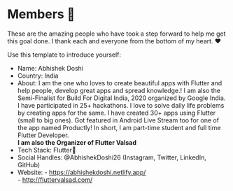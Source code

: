 # Members 🙌
These are the amazing people who have took a step forward to help me get this goal done. I thank each and everyone from the bottom of my heart. ❤

Use this template to introduce yourself:  

- Name:  Abhishek Doshi
- Country:  India
- About:  I am the one who loves to create beautiful apps with Flutter and help people, develop great apps and spread knowledge.! I am also the Semi-Finalist for Build For Digital India, 2020 organized by Google India. I have participated in 25+ hackathons. I love to solve daily life problems by creating apps for the same.  I have created 30+ apps using Flutter (small to big ones). Got featured in Android Live Stream too for one of the app named Productly! In short, I am part-time student and full time Flutter Developer. <br><b>I am also the Organizer of Flutter Valsad</b>
- Tech Stack:  Flutter💙
- Social Handles:  @AbhishekDoshi26 (Instagram, Twitter, LinkedIn, GitHub)
- Website:  - https://abhishekdoshi.netlify.app/ <br>
            - http://fluttervalsad.com/

